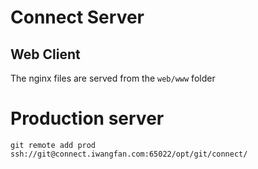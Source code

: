 
# Connect Server

## Web Client

The nginx files are served from the `web/www` folder


# Production server

    git remote add prod ssh://git@connect.iwangfan.com:65022/opt/git/connect/

    